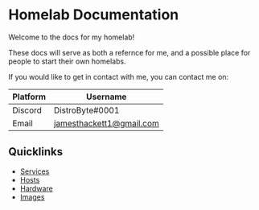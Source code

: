 # Homelab Documentation

Welcome to the docs for my homelab!

These docs will serve as both a refernce for me, and a possible place for people to start their own homelabs.

If you would like to get in contact with me, you can contact me on:

| Platform | Username                 |
| -------- | ------------------------ |
| Discord  | DistroByte#0001          |
| Email    | jamesthackett1@gmail.com |

## Quicklinks

- [Services](services/services.md)
- [Hosts](hosts/hosts.md)
- [Hardware](hardware/hardware.md)
- [Images](images/images.md)
